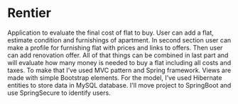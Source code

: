 # Rentier 
Application to evaluate the final cost
of flat to buy. User can add a flat, estimate condition and furnishings of apartment. In second section
user can make a profile for furnishing flat with prices and links to offers. Then user can add renovation offer. All of that things can be combined in last part and will evaluate how many money is needed to buy a flat including all costs and taxes. To make that I’ve used MVC pattern and Spring framework. Views are made with simple Bootstrap elements. For the model,
I’ve used Hibernate entities to store data in MySQL database. I'll move project to SpringBoot
and use SpringSecure to identify users.
